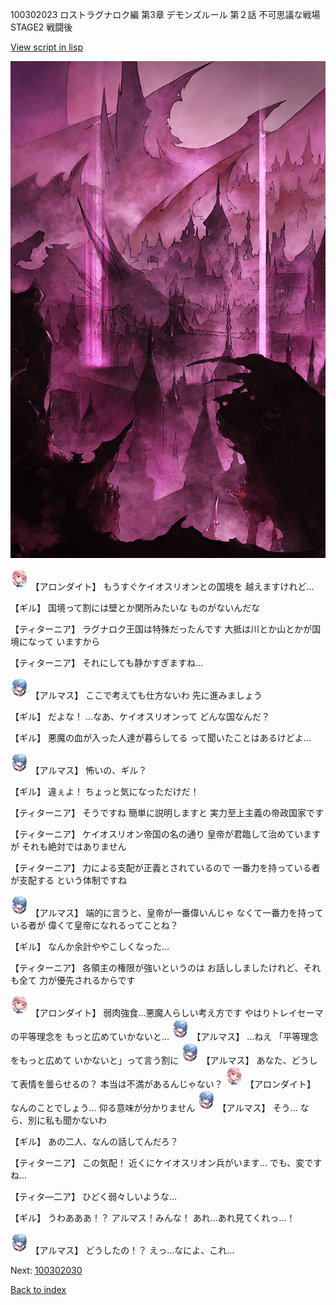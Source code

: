 100302023 ロストラグナロク編 第3章 デモンズルール 第２話 不可思議な戦場 STAGE2 戦闘後

[View script in lisp](../scripts/100302023.txt)

![300_devil_daytime03.png](../images/backgrounds/300_devil_daytime03.png)

<img src="../images/units/3100711.png" alt="3100711.png" height="34"/>
【アロンダイト】
もうすぐケイオスリオンとの国境を
越えますけれど…

【ギル】
国境って割には壁とか関所みたいな
ものがないんだな

【ティターニア】
ラグナロク王国は特殊だったんです
大抵は川とか山とかが国境になって
いますから

【ティターニア】
それにしても静かすぎますね…

<img src="../images/units/3103811.png" alt="3103811.png" height="34"/>
【アルマス】
ここで考えても仕方ないわ
先に進みましょう

【ギル】
だよな！
…なあ、ケイオスリオンって
どんな国なんだ？

【ギル】
悪魔の血が入った人達が暮らしてる
って聞いたことはあるけどよ…

<img src="../images/units/3103811.png" alt="3103811.png" height="34"/>
【アルマス】
怖いの、ギル？

【ギル】
違ぇよ！
ちょっと気になっただけだ！

【ティターニア】
そうですね
簡単に説明しますと
実力至上主義の帝政国家です

【ティターニア】
ケイオスリオン帝国の名の通り
皇帝が君臨して治めていますが
それも絶対ではありません

【ティターニア】
力による支配が正義とされているので
一番力を持っている者が支配する
という体制ですね

<img src="../images/units/3103811.png" alt="3103811.png" height="34"/>
【アルマス】
端的に言うと、皇帝が一番偉いんじゃ
なくて一番力を持っている者が
偉くて皇帝になれるってことね？

【ギル】
なんか余計ややこしくなった…

【ティターニア】
各領主の権限が強いというのは
お話ししましたけれど、それも全て
力が優先されるからです

<img src="../images/units/3100711.png" alt="3100711.png" height="34"/>
【アロンダイト】
弱肉強食…悪魔人らしい考え方です
やはりトレイセーマの平等理念を
もっと広めていかないと…

<img src="../images/units/3103811.png" alt="3103811.png" height="34"/>
【アルマス】
…ねえ
「平等理念をもっと広めて
いかないと」って言う割に

<img src="../images/units/3103811.png" alt="3103811.png" height="34"/>
【アルマス】
あなた、どうして表情を曇らせるの？
本当は不満があるんじゃない？

<img src="../images/units/3100711.png" alt="3100711.png" height="34"/>
【アロンダイト】
なんのことでしょう…
仰る意味が分かりません

<img src="../images/units/3103811.png" alt="3103811.png" height="34"/>
【アルマス】
そう…
なら、別に私も聞かないわ

【ギル】
あの二人、なんの話してんだろ？

【ティターニア】
この気配！
近くにケイオスリオン兵がいます…
でも、変ですね…

【ティタ―二ア】
ひどく弱々しいような…

【ギル】
うわあああ！？
アルマス！みんな！
あれ…あれ見てくれっ…！

<img src="../images/units/3103811.png" alt="3103811.png" height="34"/>
【アルマス】
どうしたの！？
えっ…なによ、これ…

Next: [100302030](100302030.md)

[Back to index](index.md)
